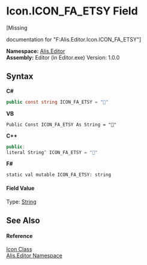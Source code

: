 # Icon.ICON_FA_ETSY Field
 

\[Missing <summary> documentation for "F:Alis.Editor.Icon.ICON_FA_ETSY"\]

**Namespace:**&nbsp;<a href="b150ade4-39de-a232-5f06-d3cdc1b2c538">Alis.Editor</a><br />**Assembly:**&nbsp;Editor (in Editor.exe) Version: 1.0.0

## Syntax

**C#**<br />
``` C#
public const string ICON_FA_ETSY = ""
```

**VB**<br />
``` VB
Public Const ICON_FA_ETSY As String = ""
```

**C++**<br />
``` C++
public:
literal String^ ICON_FA_ETSY = ""
```

**F#**<br />
``` F#
static val mutable ICON_FA_ETSY: string
```


#### Field Value
Type: <a href="https://docs.microsoft.com/dotnet/api/system.string" target="_blank">String</a>

## See Also


#### Reference
<a href="cc0f883c-67f8-f772-c6d7-a60b129f22a7">Icon Class</a><br /><a href="b150ade4-39de-a232-5f06-d3cdc1b2c538">Alis.Editor Namespace</a><br />
